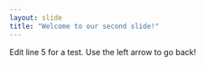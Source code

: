 ```yaml
---
layout: slide
title: "Welcome to our second slide!"
---
```

Edit line 5 for a test.
Use the left arrow to go back!
